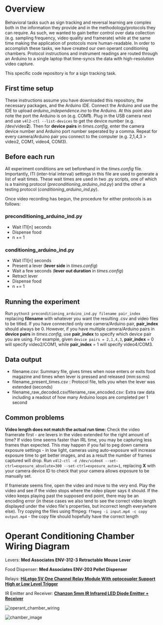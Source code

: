 # Overview
Behavioral tasks such as sign tracking and reversal learning are complex both in the information they provide and in the methodology/protocols they can require. As such, we wanted to gain better control over data collection (e.g. sampling frequency, video quality and framerate) while at the same time making the application of protocols more human-readable. In order to accomplish these tasks, we have created our own operant conditioning chambers. Protocol instructions and instrument readings are routed through an Arduino to a single laptop that time-syncs the data with high-resolution video capture. 

This specific code repository is for a sign tracking task.

## First time setup
These instructions assume you have downloaded this repository, the necessary packages, and the Arduino IDE. 
Connect the Arduino and use the IDE to upload *arduino_independence.ino* to the Arduino. At this point also note the port the Arduino is on (e.g. COM**1**). Plug in the USB camera next and use `v4l2-ctl --list-devices` to get the device number (e.g. /dev/video**2**). Then for **device pairs** in *times.config*, enter the camera device number and Arduino port number seperated by a comma. Repeat for every camera/Arduino pair you connect to the computer (e.g. 2,1,4,3 > video2, COM1, video4, COM3).

## Before each run
All experiment conditions are set beforehand in the *times.config* file. Importantly, ITI (inter-trial interval) settings in this file are used to generate a list of wait times. These wait times are used in two .py scripts, one of which is a training protocol (*preconditioning_arduino_ind.py*) and the other a testing protocol (*conditioning_arduino_ind.py*). 

Once video recording has begun, the procedure for either protocols is as follows:

### preconditioning_arduino_ind.py
- Wait ITI[n] seconds
- Dispense food
- n += 1

### conditioning_arduino_ind.py
- Wait ITI[n] seconds
- Present a lever (**lever side** in *times.config*)
- Wait a few seconds (**lever out duration** in *times.config*)
- Retract lever
- Dispense food
- n += 1

## Running the experiment
Run `python3 preconditioning_arduino_ind.py filename pair_index` replacing **filename** with whatever you want the resulting .csv and video files to be titled. If you have connected only one camera/Arduino pair, **pair_index** should always be 0. However, if you have multiple camera/Arduino pairs in **device pairs** in *times.config*, use **pair_index** to specify which device pair you are using. For example, given `device pairs = 2,1,4,3`, **pair_index** = 0 will specify video2/COM1, while **pair_index** = 1 will specify video4/COM3.

## Data output

 - filename.csv: Summary file, gives times when nose enters or exits food magazine and times when lever is pressed and released (mm:ss:ms)
 - filename_present_times.csv : Protocol file, tells you when the lever was extended (seconds)
 - filename_raw_decoded.csv/filename_raw_encoded.csv: Extra raw data including a readout of how many Arduino loops are completed per 1 second
 
## Common problems

**Video length does not match the actual run time:** Check the video framerate first - are levers in the video extended for the right amount of time? If video time seems faster than IRL time, you may be capturing less frames than expected. This may happen if you fail to peg down camera exposure settings - in low light, cameras using auto-exposure will increase exposure time to get better images, and as a result the number of frames captured will drop. Run `v4l2-ctl -d /dev/videoX --set-ctrl=exposure_absolute=300 --set-ctrl=exposure_auto=1`, replacing **X** with your camera device ID to check that your camera allows exposure to be manually set. 

If framerate seems fine, open the video and move to the very end. Play the video and see if the video stops where the video player says it should. If the video keeps playing past the supposed end point, there may be an encoding error (in these cases we also tend to see the correct video length displayed under the video file's properties, but incorrect length everywhere else). Try copying the files using ffmpeg: `ffmpeg -i input.mp4 -c copy output.mp4` - the copy file should hopefully have the correct length
 
# Operant Conditioning Chamber Wiring Diagram

Levers: **Med Associates ENV-312-3 Retractable Mouse Lever**

Food Dispenser: **Med Associates ENV-203 Pellet Dispenser**

Relays: **[HiLetgo 5V One Channel Relay Module With optocoupler Support High or Low Level Trigger](https://www.amazon.com/HiLetgo-Channel-optocoupler-Support-Trigger/dp/B00LW15A4W)**

IR Emitter and Receiver: **[Chanzon 5mm IR Infrared LED Diode Emitter + Receiver](https://www.amazon.com/Emitter-Receiver-VS1838B-Infrared-Raspberry/dp/B07TLBJR5J?th=1)**

![operant_chamber_wiring](https://user-images.githubusercontent.com/118491380/227418044-cb065a87-e8b8-4a8a-904e-f67036c5ebf5.png)

![chamber_image](https://user-images.githubusercontent.com/118491380/227365957-fa8b2439-1884-4f26-b954-e5c664bc3012.jpg)
